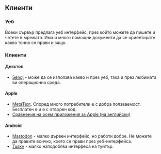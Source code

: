 ## Клиенти

### Уеб
Всеки сървър предлага уеб интерфейс, през който можете да пишете и четете в мрежата. Има и много помощни документи да се ориентирате какво точно се прави и защо.

### Клиенти

#### Декстоп
- [Sengi](https://nicolasconstant.github.io/sengi/) - може да се използва какво и през уеб, така и през любимата ви операционна среда.

#### Apple
- [MetaText](https://apps.apple.com/us/app/metatext/id1523996615). Според много потребители е с добра ползваемост. Безплатен е и е с отворен код.
- [Сравнение на осем приложения за Apple (на английски)](https://transponderings.blog/2022/05/21/eight-mastodon-apps-for-iphone/)

#### Android
- [Mastodon](https://play.google.com/store/apps/details?id=org.joinmastodon.android&hl=en&gl=US) - малко дървен интерфейс, но работи добре. Не можете да правите всичко, което се прави през уеб-интерфейса.
- [Tusky](https://play.google.com/store/apps/details?id=com.keylesspalace.tusky&gl=US) - малко наподобява интерфеса на туйтър. 
